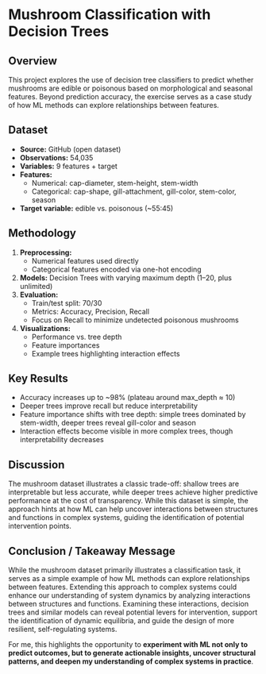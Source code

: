 # Mushroom Classification with Decision Trees

## Overview
This project explores the use of decision tree classifiers to predict whether mushrooms are edible or poisonous based on morphological and seasonal features. Beyond prediction accuracy, the exercise serves as a case study of how ML methods can explore relationships between features.

## Dataset
- **Source:** GitHub (open dataset)  
- **Observations:** 54,035  
- **Variables:** 9 features + target  
- **Features:**  
  - Numerical: cap-diameter, stem-height, stem-width  
  - Categorical: cap-shape, gill-attachment, gill-color, stem-color, season  
- **Target variable:** edible vs. poisonous (~55:45)  

## Methodology
1. **Preprocessing:**  
   - Numerical features used directly  
   - Categorical features encoded via one-hot encoding  
2. **Models:** Decision Trees with varying maximum depth (1–20, plus unlimited)  
3. **Evaluation:**  
   - Train/test split: 70/30  
   - Metrics: Accuracy, Precision, Recall  
   - Focus on Recall to minimize undetected poisonous mushrooms  
4. **Visualizations:**  
   - Performance vs. tree depth  
   - Feature importances  
   - Example trees highlighting interaction effects  

## Key Results
- Accuracy increases up to ~98% (plateau around max_depth ≈ 10)  
- Deeper trees improve recall but reduce interpretability  
- Feature importance shifts with tree depth: simple trees dominated by stem-width, deeper trees reveal gill-color and season  
- Interaction effects become visible in more complex trees, though interpretability decreases  

## Discussion
The mushroom dataset illustrates a classic trade-off: shallow trees are interpretable but less accurate, while deeper trees achieve higher predictive performance at the cost of transparency. While this dataset is simple, the approach hints at how ML can help uncover interactions between structures and functions in complex systems, guiding the identification of potential intervention points.

## Conclusion / Takeaway Message
While the mushroom dataset primarily illustrates a classification task, it serves as a simple example of how ML methods can explore relationships between features. Extending this approach to complex systems could enhance our understanding of system dynamics by analyzing interactions between structures and functions. Examining these interactions, decision trees and similar models can reveal potential levers for intervention, support the identification of dynamic equilibria, and guide the design of more resilient, self-regulating systems.  

For me, this highlights the opportunity to **experiment with ML not only to predict outcomes, but to generate actionable insights, uncover structural patterns, and deepen my understanding of complex systems in practice**.
